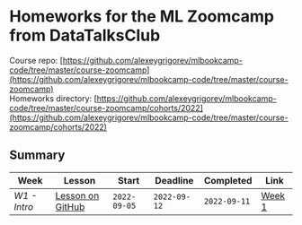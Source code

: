 # Homeworks for the ML Zoomcamp from DataTalksClub

Course repo: [https://github.com/alexeygrigorev/mlbookcamp-code/tree/master/course-zoomcamp](https://github.com/alexeygrigorev/mlbookcamp-code/tree/master/course-zoomcamp)  
Homeworks directory: [https://github.com/alexeygrigorev/mlbookcamp-code/tree/master/course-zoomcamp/cohorts/2022](https://github.com/alexeygrigorev/mlbookcamp-code/tree/master/course-zoomcamp/cohorts/2022)

## Summary

| Week         | Lesson                                                                                                     | Start        | Deadline     | Completed    | Link                 |
|--------------|------------------------------------------------------------------------------------------------------------|--------------|--------------|--------------|----------------------|
| _W1 - Intro_ | [Lesson on GitHub](https://github.com/alexeygrigorev/mlbookcamp-code/tree/master/course-zoomcamp/01-intro) | `2022-09-05` | `2022-09-12` | `2022-09-11` | [Week 1](./Week%201) |  
